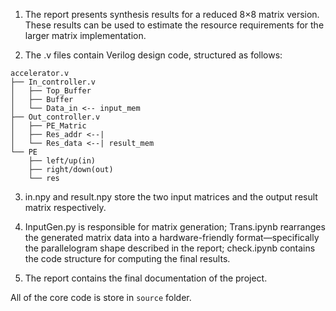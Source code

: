 1. The report presents synthesis results for a reduced 8×8 matrix version. These results can be used to estimate the resource requirements for the larger matrix implementation.

2. The .v files contain Verilog design code, structured as follows:
```
accelerator.v
├── In_controller.v
│   ├── Top_Buffer
│   ├── Buffer
│   └── Data_in <-- input_mem
├── Out_controller.v
│   ├── PE_Matric
│   ├── Res_addr <--| 
│   └── Res_data <--| result_mem
└── PE
    ├── left/up(in)
    ├── right/down(out)
    └── res
```

3. in.npy and result.npy store the two input matrices and the output result matrix respectively.

4. InputGen.py is responsible for matrix generation; Trans.ipynb rearranges the generated matrix data into a hardware-friendly format—specifically the parallelogram shape described in the report; check.ipynb contains the code structure for computing the final results.

5. The report contains the final documentation of the project.

All of the core code is store in `source` folder.